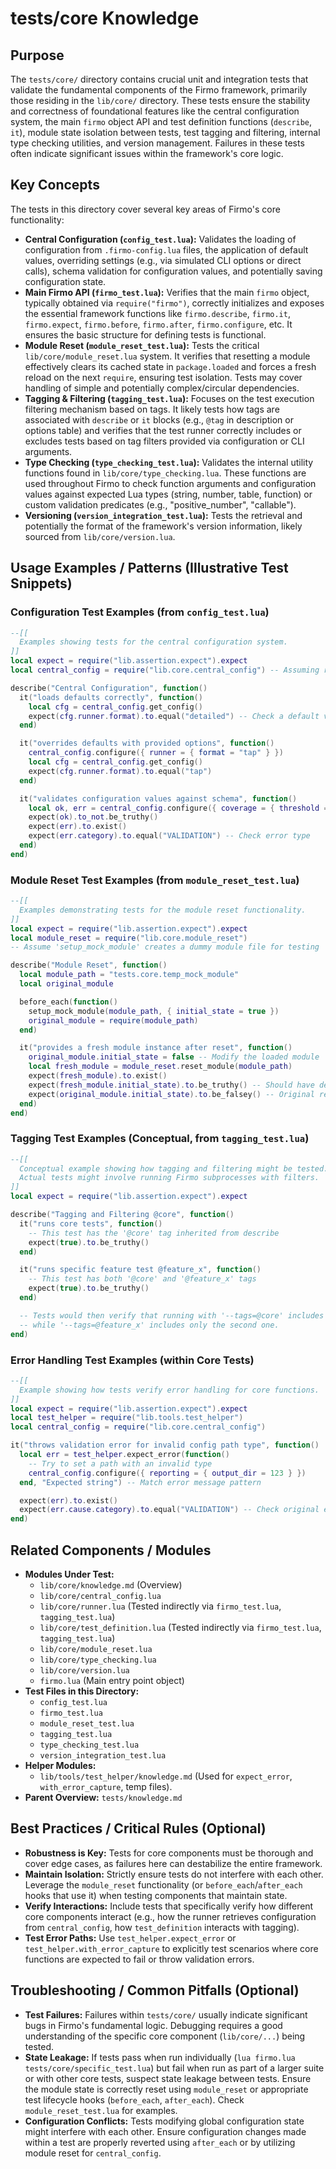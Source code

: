 # tests/core Knowledge

## Purpose

The `tests/core/` directory contains crucial unit and integration tests that validate the fundamental components of the Firmo framework, primarily those residing in the `lib/core/` directory. These tests ensure the stability and correctness of foundational features like the central configuration system, the main `firmo` object API and test definition functions (`describe`, `it`), module state isolation between tests, test tagging and filtering, internal type checking utilities, and version management. Failures in these tests often indicate significant issues within the framework's core logic.

## Key Concepts

The tests in this directory cover several key areas of Firmo's core functionality:

- **Central Configuration (`config_test.lua`):** Validates the loading of configuration from `.firmo-config.lua` files, the application of default values, overriding settings (e.g., via simulated CLI options or direct calls), schema validation for configuration values, and potentially saving configuration state.
- **Main Firmo API (`firmo_test.lua`):** Verifies that the main `firmo` object, typically obtained via `require("firmo")`, correctly initializes and exposes the essential framework functions like `firmo.describe`, `firmo.it`, `firmo.expect`, `firmo.before`, `firmo.after`, `firmo.configure`, etc. It ensures the basic structure for defining tests is functional.
- **Module Reset (`module_reset_test.lua`):** Tests the critical `lib/core/module_reset.lua` system. It verifies that resetting a module effectively clears its cached state in `package.loaded` and forces a fresh reload on the next `require`, ensuring test isolation. Tests may cover handling of simple and potentially complex/circular dependencies.
- **Tagging & Filtering (`tagging_test.lua`):** Focuses on the test execution filtering mechanism based on tags. It likely tests how tags are associated with `describe` or `it` blocks (e.g., `@tag` in description or options table) and verifies that the test runner correctly includes or excludes tests based on tag filters provided via configuration or CLI arguments.
- **Type Checking (`type_checking_test.lua`):** Validates the internal utility functions found in `lib/core/type_checking.lua`. These functions are used throughout Firmo to check function arguments and configuration values against expected Lua types (string, number, table, function) or custom validation predicates (e.g., "positive_number", "callable").
- **Versioning (`version_integration_test.lua`):** Tests the retrieval and potentially the format of the framework's version information, likely sourced from `lib/core/version.lua`.

## Usage Examples / Patterns (Illustrative Test Snippets)

### Configuration Test Examples (from `config_test.lua`)

```lua
--[[
  Examples showing tests for the central configuration system.
]]
local expect = require("lib.assertion.expect").expect
local central_config = require("lib.core.central_config") -- Assuming reset between tests

describe("Central Configuration", function()
  it("loads defaults correctly", function()
    local cfg = central_config.get_config()
    expect(cfg.runner.format).to.equal("detailed") -- Check a default value
  end)

  it("overrides defaults with provided options", function()
    central_config.configure({ runner = { format = "tap" } })
    local cfg = central_config.get_config()
    expect(cfg.runner.format).to.equal("tap")
  end)

  it("validates configuration values against schema", function()
    local ok, err = central_config.configure({ coverage = { threshold = "not-a-number" } })
    expect(ok).to_not.be_truthy()
    expect(err).to.exist()
    expect(err.category).to.equal("VALIDATION") -- Check error type
  end)
end)
```

### Module Reset Test Examples (from `module_reset_test.lua`)

```lua
--[[
  Examples demonstrating tests for the module reset functionality.
]]
local expect = require("lib.assertion.expect").expect
local module_reset = require("lib.core.module_reset")
-- Assume 'setup_mock_module' creates a dummy module file for testing

describe("Module Reset", function()
  local module_path = "tests.core.temp_mock_module"
  local original_module

  before_each(function()
    setup_mock_module(module_path, { initial_state = true })
    original_module = require(module_path)
  end)

  it("provides a fresh module instance after reset", function()
    original_module.initial_state = false -- Modify the loaded module
    local fresh_module = module_reset.reset_module(module_path)
    expect(fresh_module).to.exist()
    expect(fresh_module.initial_state).to.be_truthy() -- Should have default value
    expect(original_module.initial_state).to.be_falsey() -- Original remains modified
  end)
end)
```

### Tagging Test Examples (Conceptual, from `tagging_test.lua`)

```lua
--[[
  Conceptual example showing how tagging and filtering might be tested.
  Actual tests might involve running Firmo subprocesses with filters.
]]
local expect = require("lib.assertion.expect").expect

describe("Tagging and Filtering @core", function()
  it("runs core tests", function()
    -- This test has the '@core' tag inherited from describe
    expect(true).to.be_truthy()
  end)

  it("runs specific feature test @feature_x", function()
    -- This test has both '@core' and '@feature_x' tags
    expect(true).to.be_truthy()
  end)

  -- Tests would then verify that running with '--tags=@core' includes both,
  -- while '--tags=@feature_x' includes only the second one.
end)
```

### Error Handling Test Examples (within Core Tests)

```lua
--[[
  Example showing how tests verify error handling for core functions.
]]
local expect = require("lib.assertion.expect").expect
local test_helper = require("lib.tools.test_helper")
local central_config = require("lib.core.central_config")

it("throws validation error for invalid config path type", function()
  local err = test_helper.expect_error(function()
    -- Try to set a path with an invalid type
    central_config.configure({ reporting = { output_dir = 123 } })
  end, "Expected string") -- Match error message pattern

  expect(err).to.exist()
  expect(err.cause.category).to.equal("VALIDATION") -- Check original error category
end)
```

## Related Components / Modules

- **Modules Under Test:**
    - `lib/core/knowledge.md` (Overview)
    - `lib/core/central_config.lua`
    - `lib/core/runner.lua` (Tested indirectly via `firmo_test.lua`, `tagging_test.lua`)
    - `lib/core/test_definition.lua` (Tested indirectly via `firmo_test.lua`, `tagging_test.lua`)
    - `lib/core/module_reset.lua`
    - `lib/core/type_checking.lua`
    - `lib/core/version.lua`
    - `firmo.lua` (Main entry point object)
- **Test Files in this Directory:**
    - `config_test.lua`
    - `firmo_test.lua`
    - `module_reset_test.lua`
    - `tagging_test.lua`
    - `type_checking_test.lua`
    - `version_integration_test.lua`
- **Helper Modules:**
    - `lib/tools/test_helper/knowledge.md` (Used for `expect_error`, `with_error_capture`, temp files).
- **Parent Overview:** `tests/knowledge.md`

## Best Practices / Critical Rules (Optional)

- **Robustness is Key:** Tests for core components must be thorough and cover edge cases, as failures here can destabilize the entire framework.
- **Maintain Isolation:** Strictly ensure tests do not interfere with each other. Leverage the `module_reset` functionality (or `before_each`/`after_each` hooks that use it) when testing components that maintain state.
- **Verify Interactions:** Include tests that specifically verify how different core components interact (e.g., how the runner retrieves configuration from `central_config`, how `test_definition` interacts with tagging).
- **Test Error Paths:** Use `test_helper.expect_error` or `test_helper.with_error_capture` to explicitly test scenarios where core functions are expected to fail or throw validation errors.

## Troubleshooting / Common Pitfalls (Optional)

- **Test Failures:** Failures within `tests/core/` usually indicate significant bugs in Firmo's fundamental logic. Debugging requires a good understanding of the specific core component (`lib/core/...`) being tested.
- **State Leakage:** If tests pass when run individually (`lua firmo.lua tests/core/specific_test.lua`) but fail when run as part of a larger suite or with other core tests, suspect state leakage between tests. Ensure the module state is correctly reset using `module_reset` or appropriate test lifecycle hooks (`before_each`, `after_each`). Check `module_reset_test.lua` for examples.
- **Configuration Conflicts:** Tests modifying global configuration state might interfere with each other. Ensure configuration changes made within a test are properly reverted using `after_each` or by utilizing module reset for `central_config`.
